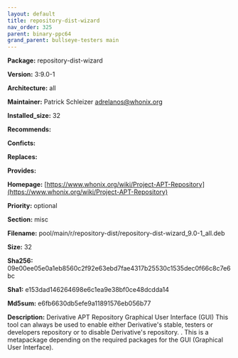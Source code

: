 ```yaml
---
layout: default
title: repository-dist-wizard
nav_order: 325
parent: binary-ppc64
grand_parent: bullseye-testers main
---
```


**Package:** repository-dist-wizard

**Version:** 3:9.0-1

**Architecture:**  all

**Maintainer:**  Patrick Schleizer <adrelanos@whonix.org>

**Installed_size:**  32

**Recommends:**  

**Conficts:**  

**Replaces:**  

**Provides:**  

**Homepage:**  [https://www.whonix.org/wiki/Project-APT-Repository](https://www.whonix.org/wiki/Project-APT-Repository)

**Priority:**  optional

**Section:** misc

**Filename:**  pool/main/r/repository-dist/repository-dist-wizard_9.0-1_all.deb

**Size:**  32

**Sha256:**  09e00ee05e0a1eb8560c2f92e63ebd7fae4317b25530c1535dec0f66c8c7e6bc

**Sha1:**  e153dad146264698e6c1ea9e38bf0ce48dcdda14

**Md5sum:**  e6fb6630db5efe9a11891576eb056b77

**Description:** Derivative APT Repository Graphical User Interface (GUI)
 This tool can always be used to enable either Derivative's stable, testers or
 developers repository or to disable Derivative's repository.
 .
 This is a metapackage depending on the required packages for the GUI
 (Graphical User Interface).


